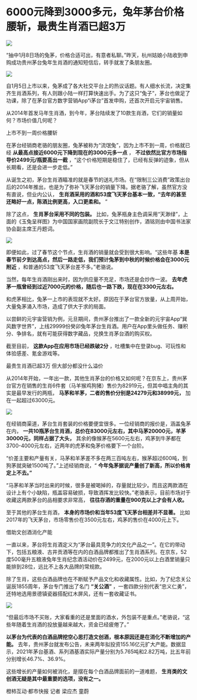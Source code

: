 # 6000元降到3000多元，兔年茅台价格腰斩，最贵生肖酒已超3万

![](https://inews.gtimg.com/newsapp_bt/0/15606462281/1000)

“抽中1月8日场的兔茅，价格合适可出，有意者私聊。”昨天，杭州姑娘小陆收到申购成功贵州茅台兔年生肖酒的通知短信后，转手就发了条朋友圈。

![](https://inews.gtimg.com/newsapp_bt/0/15606462291/1000)

自1月5日上市以来，兔茅成了各大社交平台上的热议话题。有人细水长流，决定集齐生肖酒系列，有人则跟小陆一样打算快速出手。为了这只“兔子”，茅台也做足了功课，除了在茅台官方数字营销App“i茅台”首发申购，还首次开启元宇宙销售。

从2014年首发马年生肖酒，到今年，茅台陆续发了10款生肖酒，它们的销量如何？市场价值几何呢？

上市不到一周价格腰斩

在茅台经销商老骆的朋友圈，兔茅被称为“流氓兔”，因为上市不到一周，价格就已经 **从最高点接近6000元下降到现在的3000元多一点** ，
**不过依然比官方市场指导价2499元/瓶要高出一截** ，“这个价格短期是稳住了，已经有反弹的迹象，但从长期看，还是会进一步走低。”

从诞生之初，茅台生肖酒瞄准的就是春节的送礼市场。在“限制三公消费”政策出台后的2014年推出，也是为了弥补飞天茅台的销量下降。据老骆了解，虽然官方没有直说，但业内公认，
**生肖酒采用的酒和53度飞天茅台基本一致，“去年的甚至还略好一点，陈酒比例更高，入口更柔和。** ”

除了这点， **生肖茅台采用不同的包装。**
比如，兔茅瓶身主色调采用“天渺绿”，上面的《玉兔呈祥图》为中国国家画院副院长于文江特别创作，酒铭则由中国书法家协会副主席王丹题词。

![](https://inews.gtimg.com/newsapp_bt/0/15606462400/1000)

即便如此，过了春节这个节点，生肖酒的销量就会受到很大影响。“这些年基
**本是春节前夕到达高点，然后一路走低，我们预计兔茅到中秋的时候价格会在3000元附近** ，和普通的53度飞天茅台差不多。”老骆说。

当然，每年生肖酒刚出来时，因为供应量不充足，市场还是会炒作一波。 **去年虎茅一瓶曾经到过近7000元的价格，随后也一路下跌，现在在3300元左右。**

和虎茅相比，兔茅一上市的表现就不太好。原因在于茅台官方放量，从上周开始，大量兔茅涌入市场，造成了供大于求的局面。

以尝鲜的元宇宙营销为例，元旦期间，贵州茅台推出了一款全新的元宇宙App“巽风数字世界”，上线29999份癸卯兔年茅台生肖酒。用户在App里头做任务、赚积分、争排名，就有可能获得数字藏品，兑换生肖茅台酒的购买权。

截至目前， **这款App在应用市场已经跌破2分** ，吐槽集中在登录bug、可玩性和体验感差、氪金游戏等。

最贵生肖酒已超3万 但大部分都没什么溢价

从2014年开始，一年出一款，其他生肖茅台的价格又如何呢？在京东上，贵州茅台官方在销售的生肖6件套（马羊猴鸡狗猪）售价为82919元，但其中唱主角的其实是最早发行的两瓶，
**马茅和羊茅，二者的售价分别是24279元和38999元，** 加在一起超过63000元。

![](https://inews.gtimg.com/newsapp_bt/0/15606462402/1000)

在经销商渠道，茅台生肖套装的价格要便宜很多。一位经销商的报价是，涵盖兔茅在内，
**一共10瓶茅台生肖酒，总价在83000元左右，其中马茅20000元，羊茅30000元，同样占据了大头，**
其余的像猴茅在5600元左右，鸡茅到牛茅都在3700-4000元左右，近两年的虎茅和兔茅价格要下一个台阶。

“价差主要和产量有关，马茅和羊茅差不多在两三百吨左右，猴茅超过600吨，到狗茅就突破1500吨了。”上述经销商说，“
**今年兔茅据说产量创了新高，所以价格肯定上不去。”**

“马茅和羊茅当时出来的时候，很多是被喝掉的，存量就比较少。而且这两款酒在设计上有个小缺陷，瓶盖容易破损，导致酒挥发比较快。”老骆表示，目前市场对于收藏这两款茅台的品相要求非常高，
**往往存酒的重量在900克以上才会有人收。**

至于其他的茅台生肖酒， **本身的市场价和当年53度飞天茅台相差并不显著。**
比如2017年的飞天茅台，市场零售价在3500元左右，鸡茅的售价在4000元上下。

借助文创酒消化产能

一直以来，茅台将生肖酒定义为“茅台最具竞争力的文化产品之一”。在它的带动下，包括五粮液、古井贡酒等在内的白酒品牌都推出了生肖酒系列。在京东，52度500毫升五粮液兔年生肖纪念酒活动价在2499元，在2000元以上白酒里销量只能排到28位，远比不上各大品牌的常规款。

除了生肖，这些白酒品牌也在不断赋予产品文化和收藏属性。比如，为了纪念关公诞辰1855周年，茅台专门推出了名门 **“关公酒”**
，一套四款分别代表“忠义仁勇”，还特地选用景德镇瓷器搭配红木屏风，还有一套收藏证书。

![](https://inews.gtimg.com/newsapp_bt/0/15606462404/1000)

“但最后市场不买账，大家看重的还是里面的酒水，外包装不是重点。”老骆说，“这些年随着生肖酒的投放量越来越大，资金已经疲倦了。”

**以茅台为代表的白酒品牌挖空心思打造文创酒，根本原因还是在消化不断增加的产能。**
去年，贵州茅台就发布公告，未来两年拟投资155.16亿元扩大产能。数据显示，2021年茅台基酒、系列酒基酒实际产量分别为5.765吨和2.82万吨，比五年前分别增长46.7%、36.9%。

这些增长的产量如何被消化，是摆在每个白酒品牌面前的一道难题， **生肖类的文创酒无疑是其中最重要的选项，没有之一。**

橙柿互动·都市快报 记者 梁应杰 童蔚


